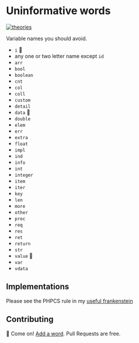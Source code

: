 # Uninformative words

[![theories](https://img.shields.io/badge/more-theories-purple)](https://github.com/stars/szepeviktor/lists/theory)

Variable names you should avoid.

- `i` 👺
- any one or two letter name except `id`
- `arr`
- `bool`
- `boolean`
- `cnt`
- `col`
- `coll`
- `custom`
- `detail`
- `data` 👺
- `double`
- `elem`
- `err`
- `extra`
- `float`
- `impl`
- `ind`
- `info`
- `int`
- `integer`
- `item`
- `iter`
- `key`
- `len`
- `more`
- `other`
- `proc`
- `req`
- `res`
- `ret`
- `return`
- `str`
- `value` 👺
- `var`
- `vdata`

## Implementations

Please see the PHPCS rule in my
[useful frankenstein](https://github.com/szepeviktor/phpcs-psr-12-neutron-hybrid-ruleset/blob/c75f1e20f1361ae7600829788dbe44d3969b84b8/PSR12NeutronRuleset/ruleset.xml#L243-L283)

## Contributing

📢 Come on! [Add a word](https://github.com/szepeviktor/uninformative-words/edit/master/README.md).
Pull Requests are free.
